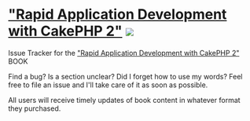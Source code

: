 # ["Rapid Application Development with CakePHP 2"](http://josediazgonzalez.com/cakephp-book/) [<img src="http://f.cl.ly/items/2G3L2E143o1F1y1f1706/Screenshot%202013-10-15%2018.05.29.png">](https://github.com/josegonzalez/rad-cakephp-2/issues/new)

Issue Tracker for the ["Rapid Application Development with CakePHP 2"](http://josediazgonzalez.com/cakephp-book/) BOOK

Find a bug? Is a section unclear? Did I forget how to use my words? Feel free to file an issue and I'll take care of it as soon as possible.

All users will receive timely updates of book content in whatever format they purchased.

